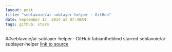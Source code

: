 ```yaml
---
layout: post
title: "seblavoie/ai-sublayer-helper · GitHub"
date: September 17, 2014 at 07:40AM
tags: github, stars
---
```

##seblavoie/ai-sublayer-helper · GitHub
fabiantheblind starred seblavoie/ai-sublayer-helper
[link to source](http://ift.tt/1slfIk8) 

